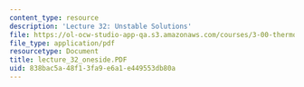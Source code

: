 ```yaml
---
content_type: resource
description: 'Lecture 32: Unstable Solutions'
file: https://ol-ocw-studio-app-qa.s3.amazonaws.com/courses/3-00-thermodynamics-of-materials-fall-2002/838bac5a48f13fa9e6a1e449553db80a_lecture_32_oneside.PDF
file_type: application/pdf
resourcetype: Document
title: lecture_32_oneside.PDF
uid: 838bac5a-48f1-3fa9-e6a1-e449553db80a
---
```

